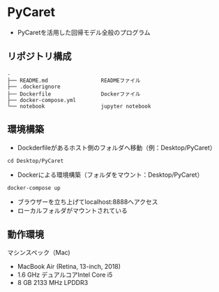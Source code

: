 # PyCaret
* PyCaretを活用した回帰モデル全般のプログラム

## リポジトリ構成
```
.
├── README.md                 READMEファイル
├── .dockerignore        
├── Dockerfile                Dockerファイル
├── docker-compose.yml
└── notebook                  jupyter notebook
```

## 環境構築

* Dockderfileがあるホスト側のフォルダへ移動（例：Desktop/PyCaret）
```
cd Desktop/PyCaret
```

* Dockerによる環境構築（フォルダをマウント：Desktop/PyCaret）
```
docker-compose up
```

* ブラウザーを立ち上げてlocalhost:8888へアクセス
* ローカルフォルダがマウントされている

## 動作環境
マシンスペック（Mac)
- MacBook Air (Retina, 13-inch, 2018)
- 1.6 GHz デュアルコアIntel Core i5
- 8 GB 2133 MHz LPDDR3
